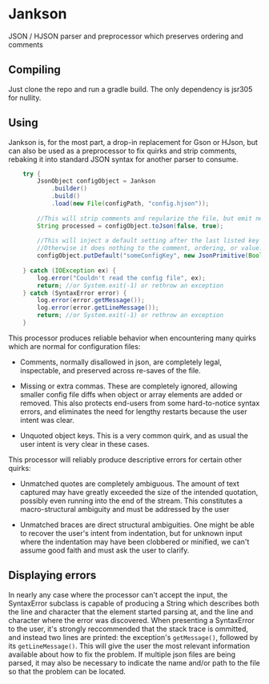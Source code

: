 # Jankson
JSON / HJSON parser and preprocessor which preserves ordering and comments


## Compiling
Just clone the repo and run a gradle build. The only dependency is jsr305 for nullity.

## Using
Jankson is, for the most part, a drop-in replacement for Gson or HJson, but can also be
used as a preprocessor to fix quirks and strip comments, rebaking it into standard JSON
syntax for another parser to consume.

```java
	try {
		JsonObject configObject = Jankson
			.builder()
			.build()
			.load(new File(configPath, "config.hjson"));
			
		//This will strip comments and regularize the file, but emit newlines and indents for readability
		String processed = configObject.toJson(false, true);
		
		//This will inject a default setting after the last listed key in the object, if it doesn't already exist.
		//Otherwise it does nothing to the comment, ordering, or value.
		configObject.putDefault("someConfigKey", new JsonPrimitive(Boolean.TRUE), "Turns on the someConfigKey thing (default=TRUE)");
		
	} catch (IOException ex) {
		log.error("Couldn't read the config file", ex);
		return; //or System.exit(-1) or rethrow an exception
	} catch (SyntaxError error) {
		log.error(error.getMessage());
		log.error(error.getLineMessage());
		return; //or System.exit(-1) or rethrow an exception
	}
```



This processor produces reliable behavior when encountering many quirks which are normal
for configuration files:

* Comments, normally disallowed in json, are completely legal, inspectable, and preserved
  across re-saves of the file.
  
* Missing or extra commas. These are completely ignored, allowing smaller config file
  diffs when object or array elements are added or removed. This also protects end-users
  from some hard-to-notice syntax errors, and eliminates the need for lengthy restarts
  because the user intent was clear.
  
* Unquoted object keys. This is a very common quirk, and as usual the user intent is very
  clear in these cases.

This processor will reliably produce descriptive errors for certain other quirks:

* Unmatched quotes are completely ambiguous. The amount of text captured may have greatly
  exceeded the size of the intended quotation, possibly even running into the end of the
  stream. This constitutes a macro-structural ambiguity and must be addressed by the user
  
* Unmatched braces are direct structural ambiguities. One might be able to recover the
  user's intent from indentation, but for unknown input where the indentation may have
  been clobbered or minified, we can't assume good faith and must ask the user to clarify.

## Displaying errors  

In nearly any case where the processor can't accept the input, the SyntaxError subclass is
capable of producing a String which describes both the line and character that the element
started parsing at, and the line and character where the error was discovered. When
presenting a SyntaxError to the user, it's strongly reccommended that the stack trace is
ommitted, and instead two lines are printed: the exception's ```getMessage()```, followed by its
```getLineMessage()```. This will give the user the most relevant information available about
how to fix the problem. If multiple json files are being parsed, it may also be necessary
to indicate the name and/or path to the file so that the problem can be located.
